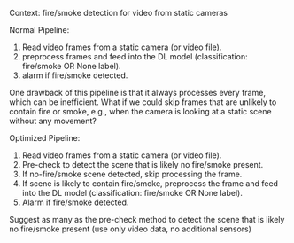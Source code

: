 Context: fire/smoke detection for video from static cameras

Normal Pipeline:
1. Read video frames from a static camera (or video file).
2. preprocess frames and feed into the DL model (classification: fire/smoke OR None label).
3. alarm if fire/smoke detected.

One drawback of this pipeline is that it always processes every frame, which can be inefficient. What if we could skip frames that are unlikely to contain fire or smoke, e.g., when the camera is looking at a static scene without any movement?

Optimized Pipeline:
1. Read video frames from a static camera (or video file).
2. Pre-check to detect the scene that is likely no fire/smoke present.
3. If no-fire/smoke scene detected, skip processing the frame.
4. If scene is likely to contain fire/smoke, preprocess the frame and feed into the DL model (classification: fire/smoke OR None label).
5. Alarm if fire/smoke detected.

Suggest as many as the pre-check method to detect the scene that is likely no fire/smoke present (use only video data, no additional sensors)
